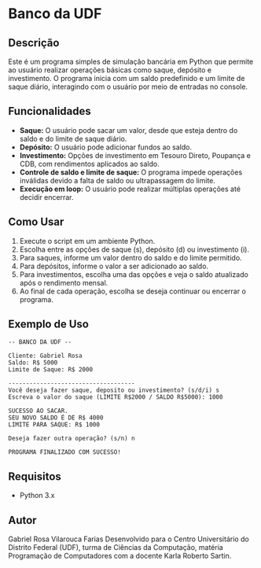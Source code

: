 # Banco da UDF

## Descrição
Este é um programa simples de simulação bancária em Python que permite ao usuário realizar operações básicas como saque, depósito e investimento. O programa inicia com um saldo predefinido e um limite de saque diário, interagindo com o usuário por meio de entradas no console.

## Funcionalidades
- **Saque:** O usuário pode sacar um valor, desde que esteja dentro do saldo e do limite de saque diário.
- **Depósito:** O usuário pode adicionar fundos ao saldo.
- **Investimento:** Opções de investimento em Tesouro Direto, Poupança e CDB, com rendimentos aplicados ao saldo.
- **Controle de saldo e limite de saque:** O programa impede operações inválidas devido a falta de saldo ou ultrapassagem do limite.
- **Execução em loop:** O usuário pode realizar múltiplas operações até decidir encerrar.

## Como Usar
1. Execute o script em um ambiente Python.
2. Escolha entre as opções de saque (s), depósito (d) ou investimento (i).
3. Para saques, informe um valor dentro do saldo e do limite permitido.
4. Para depósitos, informe o valor a ser adicionado ao saldo.
5. Para investimentos, escolha uma das opções e veja o saldo atualizado após o rendimento mensal.
6. Ao final de cada operação, escolha se deseja continuar ou encerrar o programa.

## Exemplo de Uso
```
-- BANCO DA UDF --

Cliente: Gabriel Rosa
Saldo: R$ 5000
Limite de Saque: R$ 2000

------------------------------------
Você deseja fazer saque, deposito ou investimento? (s/d/i) s
Escreva o valor do saque (LIMITE R$2000 / SALDO R$5000): 1000

SUCESSO AO SACAR.
SEU NOVO SALDO É DE R$ 4000
LIMITE PARA SAQUE: R$ 1000

Deseja fazer outra operação? (s/n) n

PROGRAMA FINALIZADO COM SUCESSO!
```

## Requisitos
- Python 3.x

## Autor
Gabriel Rosa Vilarouca Farias
Desenvolvido para o Centro Universitário do Distrito Federal (UDF), turma de Ciências da Computação, matéria Programação de Computadores com a docente Karla Roberto Sartin.
